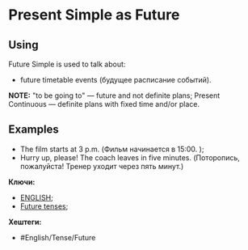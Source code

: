
# Present Simple as Future

## Using

Future Simple is used to talk about:
- future timetable events (будущее расписание событий).

**NOTE:** "to be going to" — future and not definite plans; Present Continuous — definite plans with fixed time and/or place.

## Examples

- The film starts at 3 p.m. (Фильм начинается в 15:00. );
- Hurry up, please! The coach leaves in five minutes. (Поторопись, пожалуйста! Тренер уходит через пять минут.)

**Ключи:**
- [ENGLISH](ENGLISH);
- [Future tenses](Future-tenses);

**Хештеги:**
- #English/Tense/Future